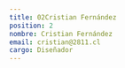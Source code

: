 ```yaml
---
title: 02Cristian Fernández
position: 2
nombre: Cristian Fernández
email: cristian@2811.cl
cargo: Diseñador
---
```


